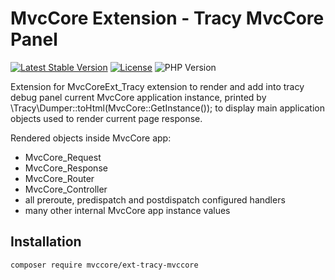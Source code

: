 # MvcCore Extension - Tracy MvcCore Panel

[![Latest Stable Version](https://img.shields.io/badge/Stable-v3.1.0-brightgreen.svg?style=plastic)](https://github.com/mvccore/example-helloworld/releases)
[![License](https://img.shields.io/badge/Licence-BSD-brightgreen.svg?style=plastic)](https://github.com/mvccore/example-helloworld/blob/master/LICENCE.md)
![PHP Version](https://img.shields.io/badge/PHP->=5.3-brightgreen.svg?style=plastic)

Extension for MvcCoreExt_Tracy extension to render and add into tracy debug panel current MvcCore application instance, printed by \Tracy\Dumper::toHtml(MvcCore::GetInstance()); to display main application objects used to render current page response.

Rendered objects inside MvcCore app: 
- MvcCore_Request
- MvcCore_Response
- MvcCore_Router
- MvcCore_Controller
- all preroute, predispatch and postdispatch configured handlers
- many other internal MvcCore app instance values

## Installation
```shell
composer require mvccore/ext-tracy-mvccore
```
